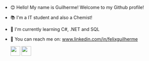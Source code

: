
- 😊 Hello! My name is Guilherme! Welcome to my Github profile! 

- 📚 I'm a IT student and also a Chemist!

- 🌱 I'm currently learning C#, .NET and SQL 

- 💬 You can reach me on: www.linkedin.com/in/felixguilherme 

     <img height="30px" width="30px" src="https://cdn.jsdelivr.net/gh/devicons/devicon/icons/csharp/csharp-plain.svg" />       <img height="30px" width="30px" src="https://cdn.jsdelivr.net/gh/devicons/devicon/icons/dotnetcore/dotnetcore-original.svg" />
          
          
